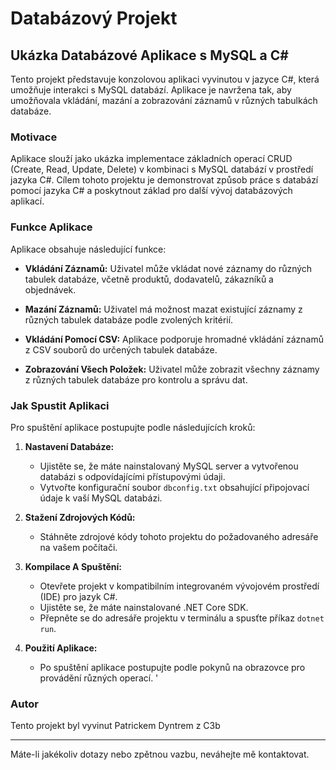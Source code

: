 # Databázový Projekt

## Ukázka Databázové Aplikace s MySQL a C#

Tento projekt představuje konzolovou aplikaci vyvinutou v jazyce C#, která umožňuje interakci s MySQL databází. Aplikace je navržena tak, aby umožňovala vkládání, mazání a zobrazování záznamů v různých tabulkách databáze.

### Motivace

Aplikace slouží jako ukázka implementace základních operací CRUD (Create, Read, Update, Delete) v kombinaci s MySQL databází v prostředí jazyka C#. Cílem tohoto projektu je demonstrovat způsob práce s databází pomocí jazyka C# a poskytnout základ pro další vývoj databázových aplikací.

### Funkce Aplikace

Aplikace obsahuje následující funkce:

- **Vkládání Záznamů:** Uživatel může vkládat nové záznamy do různých tabulek databáze, včetně produktů, dodavatelů, zákazníků a objednávek.

- **Mazání Záznamů:** Uživatel má možnost mazat existující záznamy z různých tabulek databáze podle zvolených kritérií.

- **Vkládání Pomocí CSV:** Aplikace podporuje hromadné vkládání záznamů z CSV souborů do určených tabulek databáze.

- **Zobrazování Všech Položek:** Uživatel může zobrazit všechny záznamy z různých tabulek databáze pro kontrolu a správu dat.

### Jak Spustit Aplikaci

Pro spuštění aplikace postupujte podle následujících kroků:

1. **Nastavení Databáze:**
    - Ujistěte se, že máte nainstalovaný MySQL server a vytvořenou databázi s odpovídajícími přístupovými údaji.
    - Vytvořte konfigurační soubor `dbconfig.txt` obsahující připojovací údaje k vaší MySQL databázi.

2. **Stažení Zdrojových Kódů:**
    - Stáhněte zdrojové kódy tohoto projektu do požadovaného adresáře na vašem počítači.

3. **Kompilace A Spuštění:**
    - Otevřete projekt v kompatibilním integrovaném vývojovém prostředí (IDE) pro jazyk C#.
    - Ujistěte se, že máte nainstalované .NET Core SDK.
    - Přepněte se do adresáře projektu v terminálu a spusťte příkaz `dotnet run`.

4. **Použití Aplikace:**
    - Po spuštění aplikace postupujte podle pokynů na obrazovce pro provádění různých operací.
'
### Autor

Tento projekt byl vyvinut Patrickem Dyntrem z C3b 

---

Máte-li jakékoliv dotazy nebo zpětnou vazbu, neváhejte mě kontaktovat.


